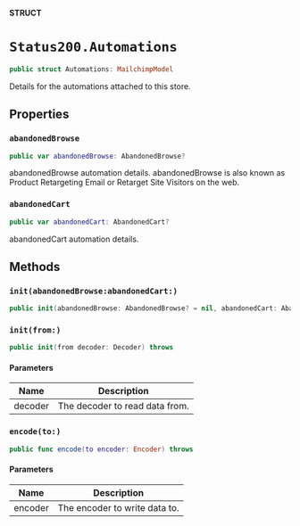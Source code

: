**STRUCT**

# `Status200.Automations`

```swift
public struct Automations: MailchimpModel
```

Details for the automations attached to this store.

## Properties
### `abandonedBrowse`

```swift
public var abandonedBrowse: AbandonedBrowse?
```

abandonedBrowse automation details. abandonedBrowse is also known as Product Retargeting Email or Retarget Site Visitors on the web.

### `abandonedCart`

```swift
public var abandonedCart: AbandonedCart?
```

abandonedCart automation details.

## Methods
### `init(abandonedBrowse:abandonedCart:)`

```swift
public init(abandonedBrowse: AbandonedBrowse? = nil, abandonedCart: AbandonedCart? = nil)
```

### `init(from:)`

```swift
public init(from decoder: Decoder) throws
```

#### Parameters

| Name | Description |
| ---- | ----------- |
| decoder | The decoder to read data from. |

### `encode(to:)`

```swift
public func encode(to encoder: Encoder) throws
```

#### Parameters

| Name | Description |
| ---- | ----------- |
| encoder | The encoder to write data to. |